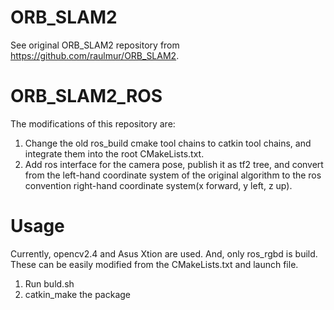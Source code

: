 # ORB_SLAM2 
See original ORB_SLAM2 repository from https://github.com/raulmur/ORB_SLAM2. 

# ORB_SLAM2_ROS
The modifications of this repository are:
1. Change the old ros_build cmake tool chains to catkin tool chains, and integrate them into the root CMakeLists.txt. 
2. Add ros interface for the camera pose, publish it as tf2 tree, and convert from the left-hand coordinate system of the original algorithm to the ros convention right-hand coordinate system(x forward, y left, z up).

# Usage
Currently, opencv2.4 and Asus Xtion are used. And, only ros_rgbd is build. These can be easily modified from the CMakeLists.txt and launch file. 
1. Run buld.sh
2. catkin_make the package
